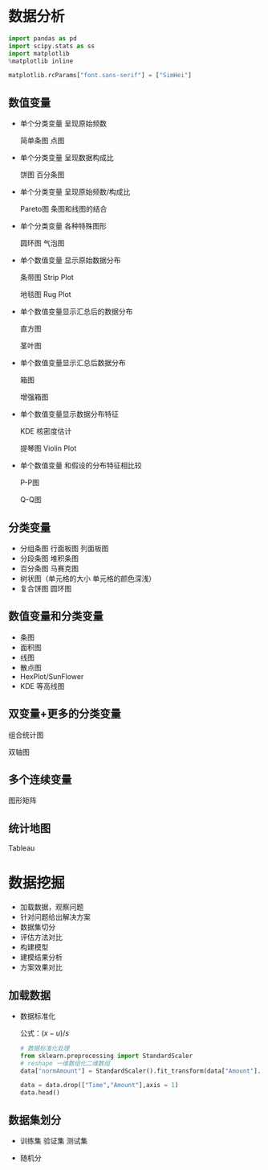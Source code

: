 # 数据分析

```python
import pandas as pd
import scipy.stats as ss
import matplotlib
%matplotlib inline

matplotlib.rcParams["font.sans-serif"] = ["SimHei"]
```

## 数值变量

+ 单个分类变量 呈现原始频数

  简单条图  点图

+ 单个分类变量 呈现数据构成比

  饼图 百分条图

+ 单个分类变量 呈现原始频数/构成比

  Pareto图  条图和线图的结合

+ 单个分类变量 各种特殊图形

  圆环图 气泡图

+ 单个数值变量 显示原始数据分布

  条带图 Strip Plot

  地毯图 Rug Plot

+ 单个数值变量显示汇总后的数据分布

  直方图

  茎叶图

+ 单个数值变量显示汇总后数据分布

  箱图

  增强箱图

+ 单个数值变量显示数据分布特征

  KDE 核密度估计

  提琴图 Violin Plot

+ 单个数值变量 和假设的分布特征相比较

  P-P图

  Q-Q图

## 分类变量

+ 分组条图 行面板图 列面板图
+ 分段条图 堆积条图
+ 百分条图 马赛克图
+ 树状图（单元格的大小 单元格的颜色深浅）
+ 复合饼图 圆环图

## 数值变量和分类变量

+ 条图
+ 面积图
+ 线图
+ 散点图
+ HexPlot/SunFlower
+ KDE 等高线图

## 双变量+更多的分类变量

组合统计图

双轴图

## 多个连续变量

图形矩阵

## 统计地图

Tableau

# 数据挖掘

+ 加载数据，观察问题
+ 针对问题给出解决方案
+ 数据集切分
+ 评估方法对比
+ 构建模型
+ 建模结果分析
+ 方案效果对比

## 加载数据

+ 数据标准化

  公式：$(x-u)/s$

  ```python
  # 数据标准化处理
  from sklearn.preprocessing import StandardScaler
  # reshape 一维数组化二维数组
  data["normAmount"] = StandardScaler().fit_transform(data["Amount"].values.reshape(-1,1))
  
  data = data.drop(["Time","Amount"],axis = 1)
  data.head()
  ```

## 数据集划分

+ 训练集 验证集 测试集

+ 随机分











